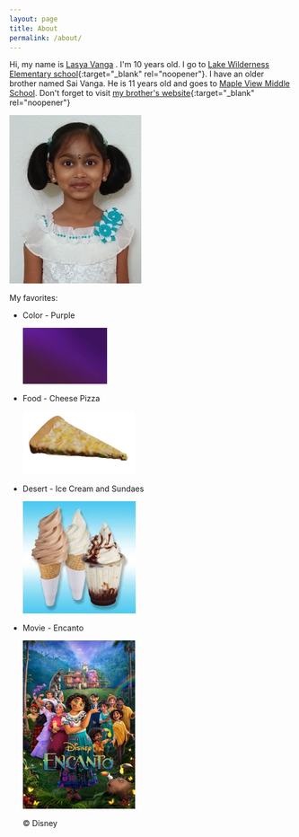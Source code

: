 ```yaml
---
layout: page
title: About
permalink: /about/
---
```


Hi, my name is [Lasya Vanga]({{site.url}}) . I'm 10 years old. I go to [Lake Wilderness Elementary school](https://lakewildernesstahomasd.ss19.sharpschool.com/){:target="\_blank" rel="noopener"}. I have an older brother named Sai Vanga. He is 11 years old and goes to [Maple View Middle School](https://mapleviewtahomasd.ss19.sharpschool.com/).
Don't forget to visit [my brother's website](https://sai.rocks){:target="\_blank" rel="noopener"}

<img alt="Me!" src="/assets/photos/me-about.jpg" height="300">

My favorites:

- Color - Purple

  <img alt="Purple" src="/assets/favorites/purple.jpeg" width="150">

- Food - Cheese Pizza

  <img alt="Pizza" src="/assets/favorites/pizza.png" width="200">

- Desert - Ice Cream and Sundaes

  <img alt="Ice Cream and Sundaes" src="/assets/favorites/sundaes.jpeg" height="200">

- Movie - Encanto

  <img alt="Encanto" src="/assets/favorites/encanto.jpeg" height="300">

  &copy; Disney
